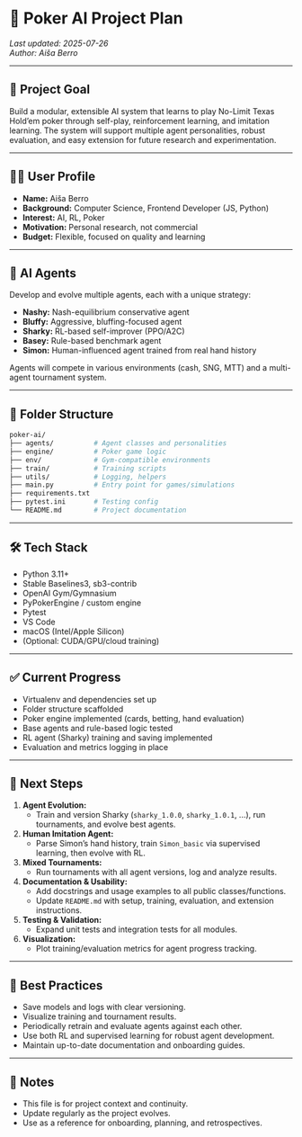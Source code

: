 # 🧠 Poker AI Project Plan  
_Last updated: 2025-07-26_  
_Author: Aiša Berro_

---

## 🎯 Project Goal  
Build a modular, extensible AI system that learns to play No-Limit Texas Hold’em poker through self-play, reinforcement learning, and imitation learning. The system will support multiple agent personalities, robust evaluation, and easy extension for future research and experimentation.

---

## 👩‍💻 User Profile  
- **Name:** Aiša Berro  
- **Background:** Computer Science, Frontend Developer (JS, Python)  
- **Interest:** AI, RL, Poker  
- **Motivation:** Personal research, not commercial  
- **Budget:** Flexible, focused on quality and learning

---

## 🧠 AI Agents  
Develop and evolve multiple agents, each with a unique strategy:

- **Nashy:** Nash-equilibrium conservative agent  
- **Bluffy:** Aggressive, bluffing-focused agent  
- **Sharky:** RL-based self-improver (PPO/A2C)  
- **Basey:** Rule-based benchmark agent  
- **Simon:** Human-influenced agent trained from real hand history

Agents will compete in various environments (cash, SNG, MTT) and a multi-agent tournament system.

---

## 📁 Folder Structure
```bash
poker-ai/
├── agents/          # Agent classes and personalities
├── engine/          # Poker game logic
├── env/             # Gym-compatible environments
├── train/           # Training scripts
├── utils/           # Logging, helpers
├── main.py          # Entry point for games/simulations
├── requirements.txt
├── pytest.ini       # Testing config
└── README.md        # Project documentation
```

---

## 🛠️ Tech Stack
- Python 3.11+
- Stable Baselines3, sb3-contrib
- OpenAI Gym/Gymnasium
- PyPokerEngine / custom engine
- Pytest
- VS Code
- macOS (Intel/Apple Silicon)
- (Optional: CUDA/GPU/cloud training)

---

## ✅ Current Progress
- Virtualenv and dependencies set up
- Folder structure scaffolded
- Poker engine implemented (cards, betting, hand evaluation)
- Base agents and rule-based logic tested
- RL agent (Sharky) training and saving implemented
- Evaluation and metrics logging in place

---

## 📌 Next Steps
1. **Agent Evolution:**  
   - Train and version Sharky (`sharky_1.0.0`, `sharky_1.0.1`, ...), run tournaments, and evolve best agents.
2. **Human Imitation Agent:**  
   - Parse Simon’s hand history, train `Simon_basic` via supervised learning, then evolve with RL.
3. **Mixed Tournaments:**  
   - Run tournaments with all agent versions, log and analyze results.
4. **Documentation & Usability:**  
   - Add docstrings and usage examples to all public classes/functions.
   - Update `README.md` with setup, training, evaluation, and extension instructions.
5. **Testing & Validation:**  
   - Expand unit tests and integration tests for all modules.
6. **Visualization:**  
   - Plot training/evaluation metrics for agent progress tracking.

---

## 🚀 Best Practices
- Save models and logs with clear versioning.
- Visualize training and tournament results.
- Periodically retrain and evaluate agents against each other.
- Use both RL and supervised learning for robust agent development.
- Maintain up-to-date documentation and onboarding guides.

---

## 📓 Notes
- This file is for project context and continuity.
- Update regularly as the project evolves.
- Use as a reference for onboarding, planning, and retrospectives.
